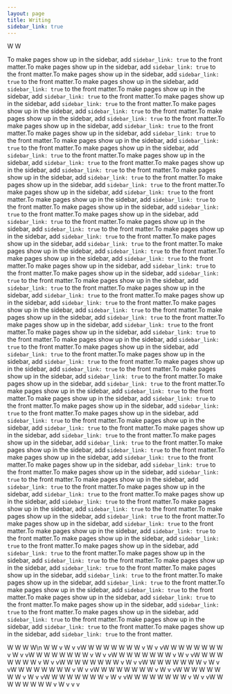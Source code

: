 ```yaml
---
layout: page
title: Writing
sidebar_link: true
---
```


<p class="message">
  W
  W
</p>

To make pages show up in the sidebar, add `sidebar_link: true` to the front
matter.To make pages show up in the sidebar, add `sidebar_link: true` to the front
matter.To make pages show up in the sidebar, add `sidebar_link: true` to the front
matter.To make pages show up in the sidebar, add `sidebar_link: true` to the front
matter.To make pages show up in the sidebar, add `sidebar_link: true` to the front
matter.To make pages show up in the sidebar, add `sidebar_link: true` to the front
matter.To make pages show up in the sidebar, add `sidebar_link: true` to the front
matter.To make pages show up in the sidebar, add `sidebar_link: true` to the front
matter.To make pages show up in the sidebar, add `sidebar_link: true` to the front
matter.To make pages show up in the sidebar, add `sidebar_link: true` to the front
matter.To make pages show up in the sidebar, add `sidebar_link: true` to the front
matter.To make pages show up in the sidebar, add `sidebar_link: true` to the front
matter.To make pages show up in the sidebar, add `sidebar_link: true` to the front
matter.To make pages show up in the sidebar, add `sidebar_link: true` to the front
matter.To make pages show up in the sidebar, add `sidebar_link: true` to the front
matter.To make pages show up in the sidebar, add `sidebar_link: true` to the front
matter.To make pages show up in the sidebar, add `sidebar_link: true` to the front
matter.To make pages show up in the sidebar, add `sidebar_link: true` to the front
matter.To make pages show up in the sidebar, add `sidebar_link: true` to the front
matter.To make pages show up in the sidebar, add `sidebar_link: true` to the front
matter.To make pages show up in the sidebar, add `sidebar_link: true` to the front
matter.To make pages show up in the sidebar, add `sidebar_link: true` to the front
matter.To make pages show up in the sidebar, add `sidebar_link: true` to the front
matter.To make pages show up in the sidebar, add `sidebar_link: true` to the front
matter.To make pages show up in the sidebar, add `sidebar_link: true` to the front
matter.To make pages show up in the sidebar, add `sidebar_link: true` to the front
matter.To make pages show up in the sidebar, add `sidebar_link: true` to the front
matter.To make pages show up in the sidebar, add `sidebar_link: true` to the front
matter.To make pages show up in the sidebar, add `sidebar_link: true` to the front
matter.To make pages show up in the sidebar, add `sidebar_link: true` to the front
matter.To make pages show up in the sidebar, add `sidebar_link: true` to the front
matter.To make pages show up in the sidebar, add `sidebar_link: true` to the front
matter.To make pages show up in the sidebar, add `sidebar_link: true` to the front
matter.To make pages show up in the sidebar, add `sidebar_link: true` to the front
matter.To make pages show up in the sidebar, add `sidebar_link: true` to the front
matter.To make pages show up in the sidebar, add `sidebar_link: true` to the front
matter.To make pages show up in the sidebar, add `sidebar_link: true` to the front
matter.To make pages show up in the sidebar, add `sidebar_link: true` to the front
matter.To make pages show up in the sidebar, add `sidebar_link: true` to the front
matter.To make pages show up in the sidebar, add `sidebar_link: true` to the front
matter.To make pages show up in the sidebar, add `sidebar_link: true` to the front
matter.To make pages show up in the sidebar, add `sidebar_link: true` to the front
matter.To make pages show up in the sidebar, add `sidebar_link: true` to the front
matter.To make pages show up in the sidebar, add `sidebar_link: true` to the front
matter.To make pages show up in the sidebar, add `sidebar_link: true` to the front
matter.To make pages show up in the sidebar, add `sidebar_link: true` to the front
matter.To make pages show up in the sidebar, add `sidebar_link: true` to the front
matter.To make pages show up in the sidebar, add `sidebar_link: true` to the front
matter.To make pages show up in the sidebar, add `sidebar_link: true` to the front
matter.To make pages show up in the sidebar, add `sidebar_link: true` to the front
matter.To make pages show up in the sidebar, add `sidebar_link: true` to the front
matter.To make pages show up in the sidebar, add `sidebar_link: true` to the front
matter.To make pages show up in the sidebar, add `sidebar_link: true` to the front
matter.To make pages show up in the sidebar, add `sidebar_link: true` to the front
matter.To make pages show up in the sidebar, add `sidebar_link: true` to the front
matter.To make pages show up in the sidebar, add `sidebar_link: true` to the front
matter.To make pages show up in the sidebar, add `sidebar_link: true` to the front
matter.To make pages show up in the sidebar, add `sidebar_link: true` to the front
matter.To make pages show up in the sidebar, add `sidebar_link: true` to the front
matter.To make pages show up in the sidebar, add `sidebar_link: true` to the front
matter.To make pages show up in the sidebar, add `sidebar_link: true` to the front
matter.To make pages show up in the sidebar, add `sidebar_link: true` to the front
matter.To make pages show up in the sidebar, add `sidebar_link: true` to the front
matter.To make pages show up in the sidebar, add `sidebar_link: true` to the front
matter.To make pages show up in the sidebar, add `sidebar_link: true` to the front
matter.To make pages show up in the sidebar, add `sidebar_link: true` to the front
matter.To make pages show up in the sidebar, add `sidebar_link: true` to the front
matter.To make pages show up in the sidebar, add `sidebar_link: true` to the front
matter.To make pages show up in the sidebar, add `sidebar_link: true` to the front
matter.To make pages show up in the sidebar, add `sidebar_link: true` to the front
matter.

  W
  W
  W
  W\n
  W
  W
  v
  W
  v
  vW
  W
  W
  W
  W
  W
  W
  W
  v
  W
  v
  vW
  W
  W
  W
  W
  W
  W
  W
  v
  W
  v
  vW
  W
  W
  W
  W
  W
  W
  W
  v
  W
  v
  vW
  W
  W
  W
  W
  W
  W
  W
  v
  W
  v
  vW
  W
  W
  W
  W
  W
  W
  W
  v
  W
  v
  vW
  W
  W
  W
  W
  W
  W
  W
  v
  W
  v
  vW
  W
  W
  W
  W
  W
  W
  W
  v
  W
  v
  vW
  W
  W
  W
  W
  W
  W
  W
  v
  W
  v
  vW
  W
  W
  W
  W
  W
  W
  W
  v
  W
  v
  vW
  W
  W
  W
  W
  W
  W
  W
  v
  W
  v
  vW
  W
  W
  W
  W
  W
  W
  W
  v
  W
  v
  vW
  W
  W
  W
  W
  W
  W
  W
  v
  W
  v
  vW
  W
  W
  W
  W
  W
  W
  W
  v
  W
  v
  v
  v